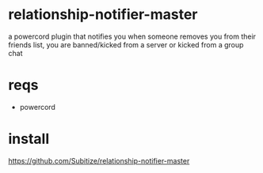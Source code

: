 # relationship-notifier-master
a powercord plugin that notifies you when someone removes you from their friends list, you are banned/kicked from a server or kicked from a group chat

# reqs

- powercord

# install

https://github.com/Subitize/relationship-notifier-master
